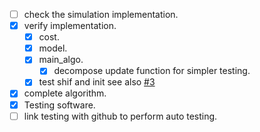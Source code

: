 - [ ] check the simulation implementation.
- [X] verify implementation.
    - [X] cost.
    - [X] model.
    - [X] main_algo.
        - [X] decompose update function for simpler testing.
    - [X] test shif and init see also [#3](/../../issues/1)
- [X] complete algorithm.
- [X] Testing software.
- [ ] link testing with github to perform auto testing.
